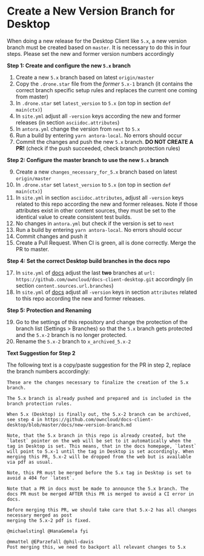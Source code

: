 # Create a New Version Branch for Desktop

When doing a new release for the Desktop Client like `5.x`, a new version branch must be created based on `master`. It is necessary to do this in four steps. Please set the new and former version numbers accordingly

**Step 1: Create and configure the new `5.x` branch**

1.  Create a new `5.x` branch based on latest `origin/master`
2.  Copy the `.drone.star` file from the _former_ `5.x-1` branch
    (it contains the correct branch specific setup rules and replaces the current one coming from master)
4.  In `.drone.star` set `latest_version` to `5.x` (on top in section `def main(ctx)`)
5.  In `site.yml` adjust all `-version` keys according the new and former releases
    (in section `asciidoc.attributes`)
6.  In `antora.yml` change the version from `next` to `5.x`
7.  Run a build by entering `yarn antora-local`. No errors should occur
8.  Commit the changes and push the new `5.x` branch. **DO NOT CREATE A PR!** (check if the push succeeded, check branch protection rules)

**Step 2: Configure the master branch to use the new `5.x` branch**

9.  Create a new `changes_necessary_for_5.x` branch based on latest `origin/master`
10. In `.drone.star` set `latest_version` to `5.x` (on top in section `def main(ctx)`)
11. In `site.yml` in section `asciidoc.attributes`, adjust all `-version` keys related to this repo according the new and former releases. Note if those attributes exist in other content sources, they must be set to the identical value to create consistent test builds.
12. No changes in `antora.yml` but check if the version is set to `next`
14. Run a build by entering `yarn antora-local`. No errors should occur
15. Commit changes and push it
16. Create a Pull Request. When CI is green, all is done correctly. Merge the PR to master.

**Step 4: Set the correct Desktop build branches in the docs repo**

17. In `site.yml` of [docs](https://github.com/owncloud/docs/blob/master/site.yml) adjust the last **two** branches at `url: https://github.com/owncloud/docs-client-desktop.git` accordingly
    (in section `content.sources.url.branches`)
18. In `site.yml` of [docs](https://github.com/owncloud/docs/blob/master/site.yml) adjust all `-version` keys in section `attributes` related to this repo according the new and former releases.

**Step 5: Protection and Renaming**

19. Go to the settings of this repository and change the protection of the branch list (Settings > Branches) so that
    the `5.x` branch gets protected and the `5.x-2` branch is no longer protected.
20. Rename the `5.x-2` branch to `x_archived_5.x-2`

**Text Suggestion for Step 2**

The following text is a copy/paste suggestion for the PR in step 2, replace the branch numbers accordingly:
```
These are the changes necessary to finalize the creation of the 5.x branch.

The 5.x branch is already pushed and prepared and is included in the branch protection rules.

When 5.x (Desktop) is finally out, the 5.x-2 branch can be archived, see step 4 in https://github.com/owncloud/docs-client-desktop/blob/master/docs/new-version-branch.md

Note, that the 5.x branch in this repo is already created, but the `latest` pointer on the web will be set to it automatically when the tag in Desktop is set. This means, that in the docs homepage, `latest` will point to 5.x-1 until the tag in Desktop is set accordingly. When merging this PR, 5.x-2 will be dropped from the web but is available via pdf as usual.

Note, this PR must be merged before the 5.x tag in Desktop is set to avoid a 404 for `latest`.

Note that a PR in docs must be made to announce the 5.x branch. The docs PR must be merged AFTER this PR is merged to avoid a CI error in docs.

Before merging this PR, we should take care that 5.x-2 has all changes necessary merged as post
merging the 5.x-2 pdf is fixed.

@michaelstingl @HanaGemela fyi

@mmattel @EParzefall @phil-davis
Post merging this, we need to backport all relevant changes to 5.x
```
